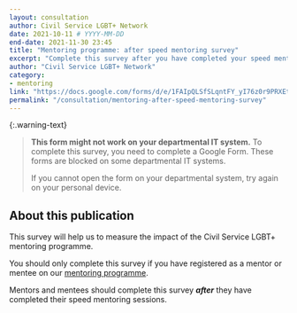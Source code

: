 ```yaml
---
layout: consultation
author: Civil Service LGBT+ Network
date: 2021-10-11 # YYYY-MM-DD
end-date: 2021-11-30 23:45
title: "Mentoring programme: after speed mentoring survey"
excerpt: "Complete this survey after you have completed your speed mentoring sessions, so that we can measure the impact of the Civil Service LGBT+ mentoring programme."
author: "Civil Service LGBT+ Network"
category:
- mentoring
link: "https://docs.google.com/forms/d/e/1FAIpQLSfSLqntFY_yI76z0r9PRXEtJ_H5ADIoJYMhD5Sl4cri2aTRGA/viewform?usp=sf_link"
permalink: "/consultation/mentoring-after-speed-mentoring-survey"
---
```


{:.warning-text}
> **This form might not work on your departmental IT system.** To complete this survey, you need to complete a Google Form. These forms are blocked on some departmental IT systems.
>
> If you cannot open the form on your departmental system, try again on your personal device.

## About this publication

This survey will help us to measure the impact of the Civil Service LGBT+ mentoring programme.

You should only complete this survey if you have registered as a mentor or mentee on our [mentoring programme](/mentoring).

Mentors and mentees should complete this survey **_after_** they have completed their speed mentoring sessions.

